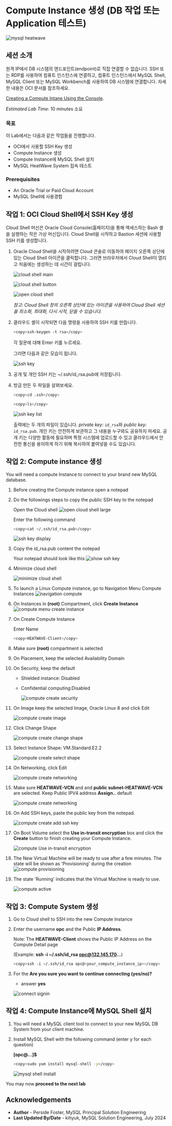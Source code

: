 # Compute Instance 생성 (DB 작업 또는 Application 테스트)

![mysql heatwave](./images/mysql-heatwave-logo.jpg "mysql heatwave")

## 세션 소개

원격 IP에서 DB 시스템의 엔드포인트(endpoint)로 직접 연결할 수 없습니다. SSH 또는 RDP를 사용하여 컴퓨트 인스턴스에 연결하고, 컴퓨트 인스턴스에서 MySQL Shell, MySQL Client 또는 MySQL Workbench를 사용하여 DB 시스템에 연결합니다. 자세한 내용은 OCI 문서를 참조하세요.

[Creating a Compute Intane Using the Console](
https://docs.oracle.com/en-us/iaas/Content/Compute/Tasks/launchinginstance.htm).


_Estimated Lab Time:_ 10 minutes 소요

### 목표

이 Lab에서는 다음과 같은 작업들을 진행합니다.
- OCI에서 사용할 SSH Key 생성
- Compute Instance 생성
- Compute Instance에 MySQL Shell 설치
- MySQL HeatWave System 접속 테스트


### Prerequisites

- An Oracle Trial or Paid Cloud Account
- MySQL Shell에 사용경험

## 작업 1: OCI Cloud Shell에서 SSH Key 생성

Cloud Shell 머신은 Oracle Cloud Console(홈페이지)을 통해 액세스하는 Bash 셸을 실행하는 작은 가상 머신입니다. Cloud Shell을 시작하고 Bastion 세션에 사용할 SSH 키를 생성합니다.

1. Oracle Cloud Shell을 시작하려면 Cloud 콘솔로 이동하여 페이지 오른쪽 상단에 있는 Cloud Shell 아이콘을 클릭합니다. 그러면 브라우저에서 Cloud Shell이 ​​열리고 처음에는 생성하는 데 시간이 걸립니다.

    ![cloud shell main](./images/cloud-shell.png  "cloud shell main " )

    ![cloud shell button](./images/cloud-shell-setup.png  "cloud shell button " )

    ![open cloud shell](./images/cloud-shell-open.png "open cloud shell" )

    _참고: Cloud Shell 창의 오른쪽 상단에 있는 아이콘을 사용하여 Cloud Shell 세션을 최소화, 최대화, 다시 시작, 닫을 수 있습니다._

2. 클라우드 셸이 시작되면 다음 명령을 사용하여 SSH 키를 만듭니다.

    ```bash
    <copy>ssh-keygen -t rsa</copy>
    ```

    각 질문에 대해 Enter 키를 누르세요.

    그러면 다음과 같은 모습이 됩니다.

    ![ssh key](./images/ssh-key-show.png "ssh key show")

3. 공개 및 개인 SSH 키는 ~/.ssh/id_rsa.pub에 저장됩니다.

4. 방금 만든 두 파일을 살펴보세요.

    ```bash
    <copy>cd .ssh</copy>
    ```

    ```bash
    <copy>ls</copy>
    ```

    ![ssh key list ](./images/shh-key-list.png "shh key list")

    출력에는 두 개의 파일이 있습니다. *private key:* `id_rsa`와 *public key:* `id_rsa.pub`. 개인 키는 안전하게 보관하고 그 내용을 누구와도 공유하지 마세요. 공개 키는 다양한 활동에 필요하며 특정 시스템에 업로드할 수 있고 클라우드에서 안전한 통신을 용이하게 하기 위해 복사하여 붙여넣을 수도 있습니다.

## 작업 2: Compute instance 생성

You will need a compute Instance to connect to your brand new MySQL database.

1. Before creating the Compute instance open a notepad 

2. Do the followings steps to copy the public SSH key to the  notepad

    Open the Cloud shell
    ![open cloud shell large](./images/cloud-shell-open-large.png "open cloud shell large ")

    Enter the following command  

    ```bash
    <copy>cat ~/.ssh/id_rsa.pub</copy>
    ```

    ![ssh key display](./images/ssh-key-display.png "ssh key display ") 

3. Copy the id_rsa.pub content the notepad

    Your notepad should look like this
    ![show ssh key](./images/notepad-rsa-key.png "show ssh key")  

4. Minimize cloud shell

    ![minimize cloud shell](./images/ssh-key-display-minimize.png "minimize cloud shell")  

5. To launch a Linux Compute instance, go to 
    Navigation Menu
    Compute
    Instances
    ![navigation compute](./images/navigation-compute.png "navigation compute")

6. On Instances in **(root)** Compartment, click  **Create Instance**
    ![compute menu create instance](./images/compute-menu-create-instance.png "ccompute menu create instance ")

7. On Create Compute Instance 

    Enter Name

    ```bash
    <copy>HEATWAVE-Client</copy>
    ```

8. Make sure **(root)** compartment is selected 

9. On Placement, keep the selected Availability Domain

10. On Security, keep the default

    - Shielded instance: Disabled
    - Confidential computing:Disabled

      ![compute create security](./images/compute-create-security.png "compute create security ") 

11. On Image  keep the selected Image, Oracle Linux 8 and click Edit

      ![compute create image](./images/compute-create-image.png "compute create image ")  

12. Click Change Shape

      ![compute create change shape](./images/compute-create-change-shape.png "compute create change shape")  

13. Select Instance Shape: VM.Standard.E2.2

      ![compute create select shape](./images/compute-create-select-shape.png "compute create select shape")  

14. On Networking, click Edit

      ![compute create networking](./images/compute-create-networking.png "compute create networking ")  

15. Make sure **HEATWAVE-VCN**  and  and  **public subnet-HEATWAVE-VCN** are selected. Keep Public IPV4 address **Assign..** default

      ![compute create networking](./images/compute-create-networking-select.png "compute create networking ")

16. On Add SSH keys, paste the public key from the notepad.
  
    ![compute create add ssh key](./images/compute-create-add-ssh-key.png "compute create add ssh key ")

17. On Boot Volume select the **Use in-transit encryption** box and click the **Create** button to finish creating your Compute Instance.

    ![compute Use in-transit encryption](./images/compute-create-boot-volume.png "compute Use in-transit encryption")

18. The New Virtual Machine will be ready to use after a few minutes. The state will be shown as 'Provisioning' during the creation
    ![compute provisioning](./images/compute-provisioning.png "compute provisioning ")

19. The state 'Running' indicates that the Virtual Machine is ready to use.

    ![compute active](./images/compute-active.png "compute active")

## 작업 3: Compute System 생성

1. Go to Cloud shell to SSH into the new Compute Instance

2. Enter the username **opc** and the Public **IP Address**.

    Note: The **HEATWAVE-Client**  shows the  Public IP Address on the Compute Detail page

    (Example: **ssh -i ~/.ssh/id_rsa opc@132.145.170...**) 

    ```bash
    <copy>ssh -i ~/.ssh/id_rsa opc@<your_compute_instance_ip></copy>
    ```

3. For the **Are you sure you want to continue connecting (yes/no)?**
    - answer **yes**

    ![connect signin](./images/connect-first-signin.png "connect signin ")

## 작업 4: Compute Instance에 MySQL Shell 설치

1. You will need a MySQL client tool to connect to your new MySQL DB System from your client machine.

2. Install MySQL Shell with the following command (enter y for each question)

    **[opc@…]$**

    ```bash
    <copy>sudo yum install mysql-shell -y</copy>
    ```

    ![mysql shell install](./images/mysql-install-shell.png "mysql shell install ")


You may now **proceed to the next lab**

## Acknowledgements

- **Author** - Perside Foster, MySQL Principal Solution Engineering
- **Last Updated By/Date** - kihyuk, MySQL Solution Engineering, July 2024
